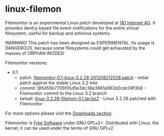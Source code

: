 linux-filemon
=============

Filemonitor is an experimental Linux patch developed at [1&1 Internet AG](http://1und1.de). It provides dentry-based file event notifications for the entire virtual filesystem, useful for backup and antivirus systems.

WARNING! This patch has been designed as EXPERIMENTAL. Its usage is DANGEROUS, because some filesystems could get exhausted by the masses of ORPHAN INODES!

Filemonitor versions:
* 0.1
    * patch: [filemonitor-0.1-linux-3.2.28-201208212028.patch](https://github.com/downloads/1and1/linux-filemon/filemonitor-0.1-linux-3.2.28-201208212028.patch) - initial patch against the stable Linux 3.2 tree
    * commit: @5d55b7705f05d5e3dc38e3881a963d2cdc09f3b8 - Filemonitor commit to the Linux 3.2 branch
    * tarball: [linux-3.2.28-filemon-0.1.tar.bz2](https://github.com/downloads/1and1/linux-filemon/linux-3.2.28-filemon-0.1.tar.bz2) - Linux 3.2.28 patched with Filemonitor

For more options please visit the [Downloads section](https://github.com/1and1/linux-filemon/downloads).

Filemonitor is [Free Software](http://www.gnu.org/philosophy/free-sw.en.html) under GNU GPLv2+. Distributed with Linux, the kernel, it can be used under the terms of GNU GPLv2.
